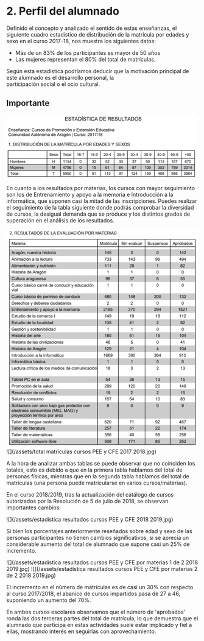 # 2. Perfil del alumnado

Definido el concepto y analizado el sentido de estas enseñanzas, el siguiente cuadro estadístico de distribución de la matrícula por edades y sexo en el curso 2017-18, nos muestra los siguientes datos:

* Más de un 83% de los participantes es mayor de 50 años
* Las mujeres representan el 80% del total de matrículas.

Según esta estadística podríamos deducir que la motivación principal de este alumnado es el desarrollo personal, la  
participación social o el ocio cultural.

## Importante

![](img/estadisticas-resultados.png)

En cuanto a los resultados por materias, los cursos con mayor seguimiento son los de Entrenamiento y apoyo a la memoria e Introducción a la informática, que suponen casi la mitad de las inscripciones. Puedes realizar el seguimiento de la tabla siguiente donde podrás comprobar la diversidad de cursos, la desigual demanda que se produce y los distintos grados de superación en el análisis de los resultados.

![](img/resultados-materias.png)
![](/assets/total matrículas cursos PEE y CFE 2017 2018.jpg)

A la hora de analizar ambas tablas se puede observar que no coinciden los totales, esto es debido a que en la primera tabla hablamos del total de personas físicas, mientras que en la segunda tabla hablamos del total de matrículas (una persona puede matricularse en varios cursos/materias).

En el curso 2018/2019, tras la actualización del catálogo de cursos autorizados por la Resolución de 5 de julio de 2018, se observan importantes cambios:

![](/assets/estadística resultados cursos PEE y CFE 2018 2019.jpg)

Si bien los porcentajes anteriormente reseñados sobre edad y sexo de las personas participantes no tienen cambios significativos, sí se aprecia un considerable aumento del total de alumnado que supone casi un 25% de incremento.

![](/assets/estadística resultados cursos PEE y CFE por materias 1 de 2 2018 2019.jpg)
![](/assets/estadística resultados cursos PEE y CFE por materias 2 de 2 2018 2019.jpg)

El incremento en el número de matrículas es de casi un 30% con respecto al curso 2017/2018, el abanico de cursos impartidos pasa de 27 a 46, suponiendo un aumento del 70%.

En ambos cursos escolares observamos que el número de 'aprobados' ronda las dos terceras partes del total de matrícula, lo que demuestra que el alumnado que participa en estas actividades suele estar implicado y fiel a ellas, mostrando interés en seguirlas con aprovechamiento.